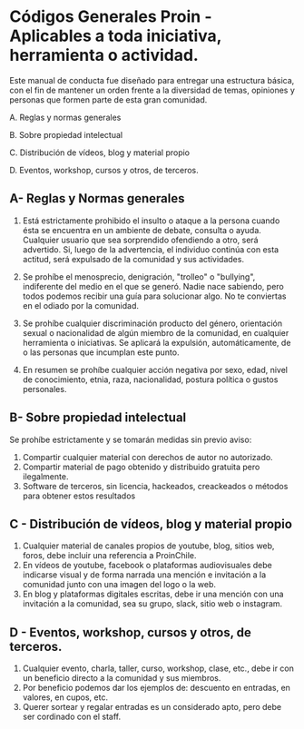 Códigos Generales Proin - Aplicables a toda iniciativa, herramienta o actividad.
============
Este manual de conducta fue diseñado para entregar una estructura básica, con el fin de mantener un orden frente a la diversidad de temas, opiniones y personas que formen parte de esta gran comunidad.

A. Reglas y normas generales

B. Sobre propiedad intelectual

C. Distribución de vídeos, blog y material propio

D. Eventos, workshop, cursos y otros, de terceros.


A- Reglas y Normas generales
-------------------------

 1. Está estrictamente prohibido el insulto o ataque a la persona cuando ésta se encuentra en un ambiente de debate, consulta o ayuda. Cualquier usuario que sea sorprendido ofendiendo a otro, será advertido. Si, luego de la advertencia, el individuo continúa con esta actitud, será expulsado de la comunidad y sus actividades.

 2.  Se prohíbe el menosprecio, denigración, "trolleo" o "bullying", indiferente del medio en el que se generó. Nadie nace sabiendo, pero todos podemos recibir una guía para solucionar algo. No te conviertas en el odiado por la comunidad. 
 
 3. Se prohíbe cualquier discriminación producto del género, orientación sexual o nacionalidad de algún miembro de la comunidad, en cualquier herramienta o iniciativas. Se aplicará la expulsión, automáticamente, de o las personas que incumplan este punto.
 4. En resumen se prohíbe cualquier acción negativa por sexo, edad, nivel de conocimiento, etnia, raza, nacionalidad, postura política o gustos personales.  
 


 

B- Sobre propiedad intelectual
------------------------- 
Se prohíbe estrictamente y se tomarán medidas sin previo aviso:

 1. Compartir cualquier material con derechos de autor no autorizado.
 2. Compartir material de pago obtenido y distribuido gratuita pero ilegalmente.
 3. Software de terceros, sin licencia, hackeados, creackeados o métodos para obtener estos resultados
 

       
C - Distribución de vídeos, blog y material propio
------------------------- 

 1. Cualquier material de canales propios de youtube, blog, sitios web, foros, debe incluir una referencia a ProinChile.
 2. En vídeos de youtube, facebook o plataformas audiovisuales debe indicarse visual y de forma narrada una mención e invitación a la comunidad junto con una imagen del logo o la web.
 3. En blog y plataformas digitales escritas, debe ir una mención con una invitación a la comunidad, sea su grupo, slack, sitio web o instagram.


D - Eventos, workshop, cursos y otros, de terceros.
------------------------- 

 1. Cualquier evento, charla, taller, curso, workshop, clase, etc., debe ir con un beneficio directo a la comunidad y sus miembros.
 2. Por beneficio podemos dar los ejemplos de: descuento en entradas, en valores, en cupos, etc.
 3. Querer sortear y regalar entradas es un considerado apto, pero debe ser cordinado con el staff.
